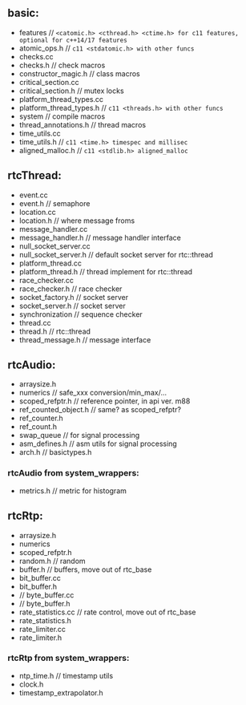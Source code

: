 
## basic:
- features // `<catomic.h> <cthread.h> <ctime.h> for c11 features, optional for c++14/17 features`
- atomic_ops.h // `c11 <stdatomic.h> with other funcs`
- checks.cc
- checks.h // check macros
- constructor_magic.h // class macros
- critical_section.cc
- critical_section.h // mutex locks
- platform_thread_types.cc
- platform_thread_types.h // `c11 <threads.h> with other funcs`
- system // compile macros
- thread_annotations.h // thread macros
- time_utils.cc
- time_utils.h // `c11 <time.h> timespec and millisec`
- aligned_malloc.h // `c11 <stdlib.h> aligned_malloc`

## rtcThread:
- event.cc
- event.h // semaphore
- location.cc 
- location.h // where message froms
- message_handler.cc
- message_handler.h // message handler interface
- null_socket_server.cc
- null_socket_server.h // default socket server for rtc::thread
- platform_thread.cc
- platform_thread.h // thread implement for rtc::thread
- race_checker.cc
- race_checker.h // race checker
- socket_factory.h // socket server
- socket_server.h // socket server
- synchronization // sequence checker
- thread.cc
- thread.h // rtc::thread
- thread_message.h // message interface

## rtcAudio:
- arraysize.h
- numerics // safe_xxx conversion/min_max/...
- scoped_refptr.h // reference pointer, in api ver. m88
- ref_counted_object.h // same? as scoped_refptr? 
- ref_counter.h
- ref_count.h
- swap_queue // for signal processing
- asm_defines.h // asm utils for signal processing
- arch.h // basictypes.h
### rtcAudio from system_wrappers:
- metrics.h // metric for histogram

## rtcRtp:
- arraysize.h
- numerics
- scoped_refptr.h
- random.h // random
- buffer.h // buffers, move out of rtc_base 
- bit_buffer.cc
- bit_buffer.h
- // byte_buffer.cc
- // byte_buffer.h
- rate_statistics.cc // rate control, move out of rtc_base
- rate_statistics.h
- rate_limiter.cc
- rate_limiter.h
### rtcRtp from system_wrappers:
- ntp_time.h // timestamp utils
- clock.h
- timestamp_extrapolator.h
